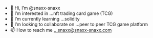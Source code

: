 - 👋 Hi, I’m @snaxx-snaxx
- 👀 I’m interested in ...nft trading card game (TCG)
- 🌱 I’m currently learning ...solidity
- 💞️ I’m looking to collaborate on ...peer to peer TCG game platform
- 📫 How to reach me ...snaxx@snaxx-snaxx.com 

<!---
snaxx-snaxx/snaxx-snaxx is a ✨ special ✨ repository because its `README.md` (this file) appears on your GitHub profile.
You can click the Preview link to take a look at your changes.
--->
